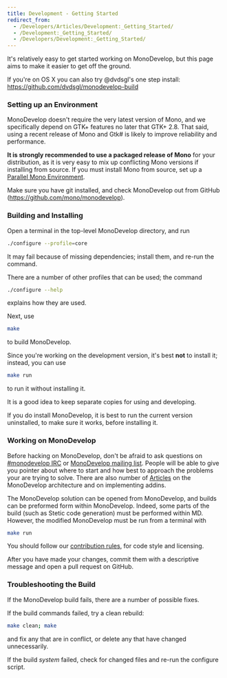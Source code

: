 ```yaml
---
title: Development - Getting Started
redirect_from:
  - /Developers/Articles/Development:_Getting_Started/
  - /Development:_Getting_Started/
  - /Developers/Development:_Getting_Started/
---
```


It's relatively easy to get started working on MonoDevelop, but this page aims to make it easier to get off the ground.

If you're on OS X you can also try @dvdsgl's one step install: https://github.com/dvdsgl/monodevelop-build

### Setting up an Environment

MonoDevelop doesn't require the very latest version of Mono, and we specifically depend on GTK+ features no later that GTK+ 2.8. That said, using a recent release of Mono and Gtk# is likely to improve reliability and performance.

**It is strongly recommended to use a packaged release of Mono** for your distribution, as it is very easy to mix up conflicting Mono versions if installing from source. If you must install Mono from source, set up a [Parallel Mono Environment](http://www.mono-project.com/Parallel_Mono_Environments).

Make sure you have git installed, and check MonoDevelop out from GitHub (https://github.com/mono/monodevelop).

### Building and Installing

Open a terminal in the top-level MonoDevelop directory, and run

``` bash
./configure --profile=core
```

It may fail because of missing dependencies; install them, and re-run the command.

There are a number of other profiles that can be used; the command

``` bash
./configure --help
```

explains how they are used.

Next, use

``` bash
make
```

to build MonoDevelop.

Since you're working on the development version, it's best **not** to install it; instead, you can use

``` bash
make run
```

to run it without installing it.

It is a good idea to keep separate copies for using and developing.

If you do install MonoDevelop, it is best to run the current version uninstalled, to make sure it works, before installing it.

### Working on MonoDevelop

Before hacking on MonoDevelop, don't be afraid to ask questions on [\#monodevelop IRC](http://mono-project.com/IRC) or [MonoDevelop mailing list](http://lists.ximian.com/mailman/listinfo/monodevelop-list). People will be able to give you pointer about where to start and how best to approach the problems your are trying to solve. There are also number of [Articles](/developers/articles/) on the MonoDevelop architecture and on implementing addins.

The MonoDevelop solution can be opened from MonoDevelop, and builds can be preformed form within MonoDevelop. Indeed, some parts of the build (such as Stetic code generation) must be performed within MD. However, the modified MonoDevelop must be run from a terminal with

``` bash
make run
```

You should follow our [contribution rules](/developers/#contribute), for code style and licensing.

After you have made your changes, commit them with a descriptive message and open a pull request on GitHub.

### Troubleshooting the Build

If the MonoDevelop build fails, there are a number of possible fixes.

If the build commands failed, try a clean rebuild:

``` bash
make clean; make
```

and fix any that are in conflict, or delete any that have changed unnecessarily.

If the build *system* failed, check for changed files and re-run the configure script.
